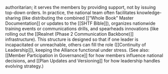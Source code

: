 authoritarian; it serves the members by providing support, not by issuing top-down orders. In practice, the national team often facilitates knowledge-sharing (like distributing the combined [[“Whole Book” Master Documentation]] or updates to the [[SHTF Bible]]), organizes nationwide training events or communications drills, and spearheads innovations (like rolling out the [[Realnet (Phase 2 Communication Backbone)]] infrastructure). This structure is designed so that if one leader is incapacitated or unreachable, others can fill the role ([[Continuity of Leadership]]), keeping the Alliance functional under stress. (See also: [[Member Participation in Governance]] for how members influence national decisions, and [[Plan Updates and Versioning]] for how leadership handles evolving strategy.)